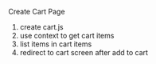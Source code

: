 Create Cart Page
   1. create cart.js
   2. use context to get cart items
   3. list items in cart items
   4. redirect to cart screen after add to cart